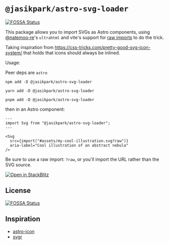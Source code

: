 # `@jasikpark/astro-svg-loader`

[![FOSSA Status](https://app.fossa.com/api/projects/git%2Bgithub.com%2Fjasikpark%2Fastro-svg-loader.svg?type=shield)](https://app.fossa.com/projects/git%2Bgithub.com%2Fjasikpark%2Fastro-svg-loader?ref=badge_shield)

This package allows you to import SVGs as Astro components, using
[@natemoo-re](https://github.com/natemoo-re)'s `ultrahtml` and vite's support
for
[raw imports](https://vitejs.dev/guide/assets.html#importing-asset-as-string) to
do the trick.

Taking inspiration from <https://css-tricks.com/pretty-good-svg-icon-system/>
that holds that icons should always be inlined.

Usage:

Peer deps are `astro`

```
npm add -D @jasikpark/astro-svg-loader
```

```
yarn add -D @jasikpark/astro-svg-loader
```

```
pnpm add -D @jasikpark/astro-svg-loader
```

then in an Astro component:

```astro
---
import Svg from "@jasikpark/astro-svg-loader";
---

<Svg
  src={import("#assets/my-cool-illustration.svg?raw")}
  aria-label="Cool illustration of an abstract nebula"
/>
```

Be sure to use a raw import: `?raw`, or you'll import the URL rather than the
SVG source.

[![Open in StackBlitz](https://developer.stackblitz.com/img/open_in_stackblitz.svg)](https://stackblitz.com/github/jasikpark/astro-svg-loader/)

## License

[![FOSSA Status](https://app.fossa.com/api/projects/git%2Bgithub.com%2Fjasikpark%2Fastro-svg-loader.svg?type=large)](https://app.fossa.com/projects/git%2Bgithub.com%2Fjasikpark%2Fastro-svg-loader?ref=badge_large)

## Inspiration

- [astro-icon](https://github.com/natemoo-re/astro-icon)
- [svgr](https://react-svgr.com/)
